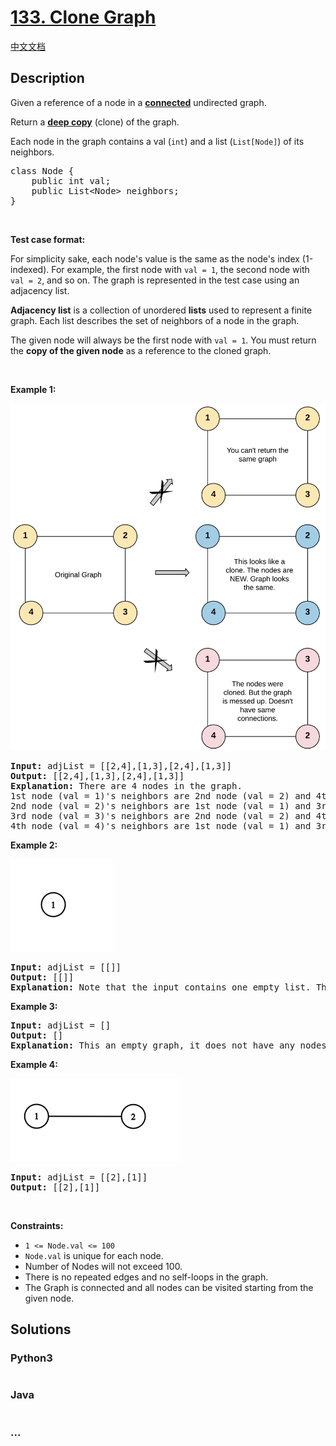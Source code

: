 # [133. Clone Graph](https://leetcode.com/problems/clone-graph)

[中文文档](/solution/0100-0199/0133.Clone%20Graph/README.md)

## Description
<p>Given a reference of a node in a&nbsp;<strong><a href="https://en.wikipedia.org/wiki/Connectivity_(graph_theory)#Connected_graph" target="_blank">connected</a></strong>&nbsp;undirected graph.</p>

<p>Return a <a href="https://en.wikipedia.org/wiki/Object_copying#Deep_copy" target="_blank"><strong>deep copy</strong></a> (clone) of the graph.</p>

<p>Each node in the graph contains a val (<code>int</code>) and a list (<code>List[Node]</code>) of its neighbors.</p>

<pre>
class Node {
    public int val;
    public List&lt;Node&gt; neighbors;
}
</pre>

<p>&nbsp;</p>

<p><strong>Test case format:</strong></p>

<p>For simplicity sake, each&nbsp;node&#39;s value is the same as the node&#39;s index (1-indexed). For example, the first node with&nbsp;<code>val = 1</code>, the second node with <code>val = 2</code>, and so on.&nbsp;The graph is represented in the test case using an adjacency list.</p>

<p><b>Adjacency list</b>&nbsp;is a collection of unordered&nbsp;<b>lists</b>&nbsp;used to represent a finite graph. Each&nbsp;list&nbsp;describes the set of neighbors of a node in the graph.</p>

<p>The given node will&nbsp;always be the first node&nbsp;with&nbsp;<code>val = 1</code>. You must return the <strong>copy of the given node</strong> as a reference to the cloned graph.</p>

<p>&nbsp;</p>
<p><strong>Example 1:</strong></p>

![](./images/133_clone_graph_question.png)

<pre>
<strong>Input:</strong> adjList = [[2,4],[1,3],[2,4],[1,3]]
<strong>Output:</strong> [[2,4],[1,3],[2,4],[1,3]]
<strong>Explanation:</strong> There are 4 nodes in the graph.
1st node (val = 1)&#39;s neighbors are 2nd node (val = 2) and 4th node (val = 4).
2nd node (val = 2)&#39;s neighbors are 1st node (val = 1) and 3rd node (val = 3).
3rd node (val = 3)&#39;s neighbors are 2nd node (val = 2) and 4th node (val = 4).
4th node (val = 4)&#39;s neighbors are 1st node (val = 1) and 3rd node (val = 3).
</pre>

<p><strong>Example 2:</strong></p>

![](./images/graph.png)

<pre>
<strong>Input:</strong> adjList = [[]]
<strong>Output:</strong> [[]]
<strong>Explanation:</strong> Note that the input contains one empty list. The graph consists of only one node with val = 1 and it does not have any neighbors.
</pre>

<p><strong>Example 3:</strong></p>

<pre>
<strong>Input:</strong> adjList = []
<strong>Output:</strong> []
<strong>Explanation:</strong> This an empty graph, it does not have any nodes.
</pre>

<p><strong>Example 4:</strong></p>

![](./images/graph-1.png)

<pre>
<strong>Input:</strong> adjList = [[2],[1]]
<strong>Output:</strong> [[2],[1]]
</pre>

<p>&nbsp;</p>
<p><strong>Constraints:</strong></p>

<ul>
	<li><code>1 &lt;= Node.val &lt;= 100</code></li>
	<li><code>Node.val</code> is unique for each node.</li>
	<li>Number of Nodes will not exceed 100.</li>
	<li>There is no repeated edges and no self-loops in the graph.</li>
	<li>The Graph is connected and all nodes can be visited starting from the given node.</li>
</ul>



## Solutions


<!-- tabs:start -->

### **Python3**

```python

```

### **Java**

```java

```

### **...**
```

```

<!-- tabs:end -->